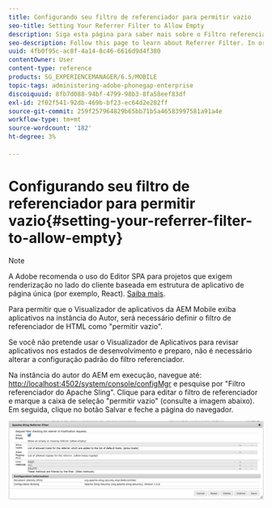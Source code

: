 ```yaml
---
title: Configurando seu filtro de referenciador para permitir vazio
seo-title: Setting Your Referrer Filter to Allow Empty
description: Siga esta página para saber mais sobre o Filtro referenciador. Para permitir que o Visualizador de aplicativos da AEM Mobile exiba aplicativos na instância do Autor, será necessário definir o filtro de referenciador de HTML como "permitir vazio".
seo-description: Follow this page to learn about Referrer Filter. In order to allow the AEM Mobile Application Viewer to view apps on your Author instance, you'll need to set your HTML referrer filter to 'allow empty'.
uuid: 4fb0f95c-ac8f-4a14-8c46-6616d9d4f380
contentOwner: User
content-type: reference
products: SG_EXPERIENCEMANAGER/6.5/MOBILE
topic-tags: administering-adobe-phonegap-enterprise
discoiquuid: 8fb7d088-94bf-4799-98b3-8fa58eef83df
exl-id: 2f02f541-92db-469b-bf23-ec64d2e282ff
source-git-commit: 259f257964829b65bb71b5a46583997581a91a4e
workflow-type: tm+mt
source-wordcount: '182'
ht-degree: 3%

---
```


# Configurando seu filtro de referenciador para permitir vazio{#setting-your-referrer-filter-to-allow-empty}

>[!NOTE]
>
>A Adobe recomenda o uso do Editor SPA para projetos que exigem renderização no lado do cliente baseada em estrutura de aplicativo de página única (por exemplo, React). [Saiba mais](/help/sites-developing/spa-overview.md).

Para permitir que o Visualizador de aplicativos da AEM Mobile exiba aplicativos na instância do Autor, será necessário definir o filtro de referenciador de HTML como &quot;permitir vazio&quot;.

Se você não pretende usar o Visualizador de Aplicativos para revisar aplicativos nos estados de desenvolvimento e preparo, não é necessário alterar a configuração padrão do filtro referenciador.

Na instância do autor do AEM em execução, navegue até: [http://localhost:4502/system/console/configMgr](http://localhost:4502/system/console/configMgr) e pesquise por &quot;Filtro referenciador do Apache Sling&quot;. Clique para editar o filtro de referenciador e marque a caixa de seleção &quot;permitir vazio&quot; (consulte a imagem abaixo). Em seguida, clique no botão Salvar e feche a página do navegador.

![Configurações do Filtro referenciador](assets/chlimage_1-106.png)
